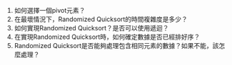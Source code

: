 

1. 如何選擇一個pivot元素？
2. 在最壞情況下，Randomized Quicksort的時間複雜度是多少？
3. 如何實現Randomized Quicksort？是否可以使用遞迴？
4. 在實現Randomized Quicksort時，如何確定數據是否已經排好序？
5. Randomized Quicksort是否能夠處理包含相同元素的數據？如果不能，該怎麼處理？